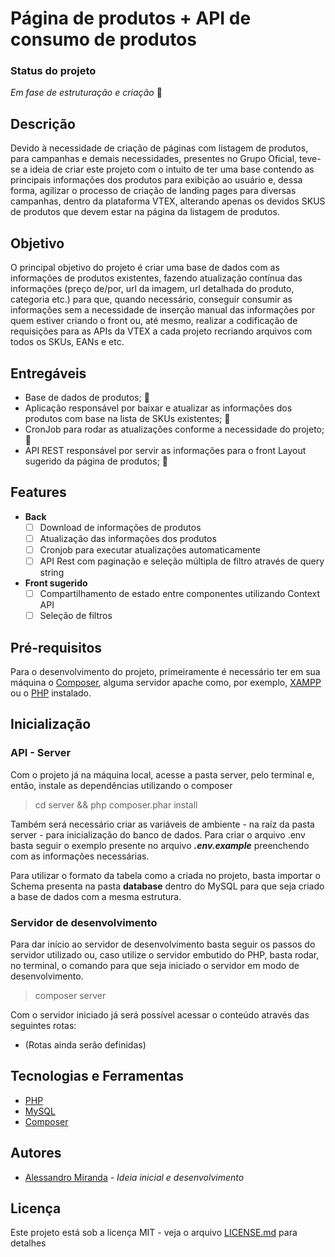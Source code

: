 # Página de produtos + API de consumo de produtos

### Status do projeto
*Em fase de estruturação e criação* :construction:

## Descrição

Devido à necessidade de criação de páginas com listagem de produtos, para campanhas e demais necessidades, presentes no Grupo Oficial, teve-se a ideia de criar este projeto com o intuito de ter uma base contendo as principais informações dos produtos para exibição ao usuário e, dessa forma, agilizar o processo de criação de landing pages para diversas campanhas, dentro da plataforma VTEX, alterando apenas os devidos SKUS de produtos que devem estar na página da listagem de produtos.

## Objetivo

O principal objetivo do projeto é criar uma base de dados com as informações de produtos existentes, fazendo atualização contínua das informações (preço de/por, url da imagem, url detalhada do produto, categoria etc.) para que, quando necessário, conseguir consumir as informações sem a necessidade de inserção manual das informações por quem estiver criando o front ou, até mesmo, realizar a codificação de requisições para as APIs da VTEX a cada projeto recriando arquivos com todos os SKUs, EANs e etc.

## Entregáveis

- Base de dados de produtos; :construction:
- Aplicação responsável por baixar e atualizar as informações dos produtos com base na lista de SKUs existentes; :construction:
- CronJob para rodar as atualizações conforme a necessidade do projeto; :construction:
- API REST responsável por servir as informações para o front
Layout sugerido da página de produtos; :construction:

## Features

- **Back**
    - [ ] Download de informações de produtos
    - [ ] Atualização das informações dos produtos
    - [ ] Cronjob para executar atualizações automaticamente
    - [ ] API Rest com paginação e seleção múltipla de filtro através de query string
- **Front sugerido**
    - [ ] Compartilhamento de estado entre componentes utilizando Context API
    - [ ] Seleção de filtros

## Pré-requisitos

Para o desenvolvimento do projeto, primeiramente é necessário ter em sua máquina o [Composer](https://getcomposer.org/), alguma servidor apache como, por exemplo, [XAMPP](https://www.apachefriends.org/pt_br/index.html) ou o [PHP](https://www.php.net/downloads.php) instalado.

## Inicialização

### API - Server

Com o projeto já na máquina local, acesse a pasta server, pelo terminal e, então, instale as dependências utilizando o composer

>cd server && php composer.phar install

Também será necessário criar as variáveis de ambiente - na raíz da pasta server - para inicialização do banco de dados. Para criar o arquivo .env basta seguir o exemplo presente no arquivo **_.env.example_** preenchendo com as informações necessárias.

Para utilizar o formato da tabela como a criada no projeto, basta importar o Schema presenta na pasta **database** dentro do MySQL para que seja criado a base de dados com a mesma estrutura.

### Servidor de desenvolvimento

Para dar início ao servidor de desenvolvimento basta seguir os passos do servidor utilizado ou, caso utilize o servidor embutido do PHP, basta rodar, no terminal, o comando para que seja iniciado o servidor em modo de desenvolvimento.

>composer server

Com o servidor iniciado já será possível acessar o conteúdo através das seguintes rotas:

- (Rotas ainda serão definidas)

## Tecnologias e Ferramentas

- [PHP](https://www.php.net/)
- [MySQL](https://www.mysql.com/)
- [Composer](https://getcomposer.org/)

## Autores

- [Alessandro Miranda](https://github.com/Alessandro-Miranda) - _Ideia inicial e desenvolvimento_

## Licença
Este projeto está sob a licença MIT - veja o arquivo [LICENSE.md](https://github.com/Alessandro-Miranda/pagina-produtos/blob/main/LICENSE.md) para detalhes